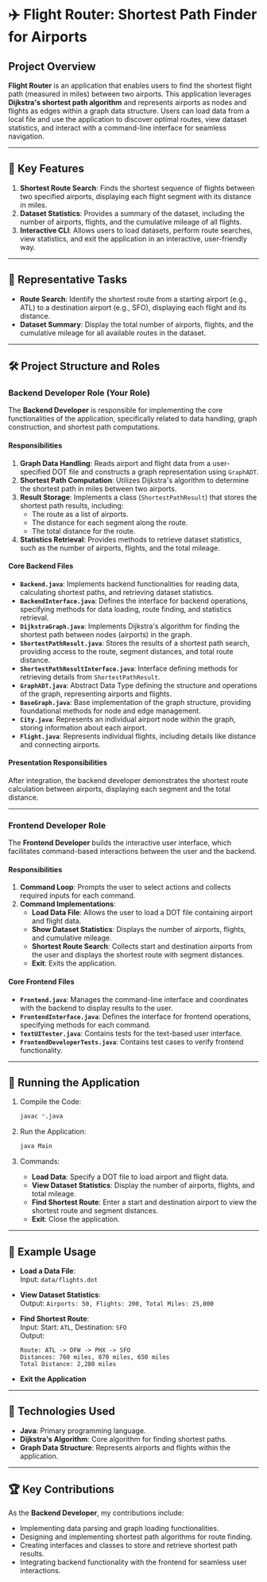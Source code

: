 # ✈️ Flight Router: Shortest Path Finder for Airports

## Project Overview

**Flight Router** is an application that enables users to find the shortest flight path (measured in miles) between two airports. This application leverages **Dijkstra's shortest path algorithm** and represents airports as nodes and flights as edges within a graph data structure. Users can load data from a local file and use the application to discover optimal routes, view dataset statistics, and interact with a command-line interface for seamless navigation.

---

## 📑 Key Features

1. **Shortest Route Search**: Finds the shortest sequence of flights between two specified airports, displaying each flight segment with its distance in miles.
2. **Dataset Statistics**: Provides a summary of the dataset, including the number of airports, flights, and the cumulative mileage of all flights.
3. **Interactive CLI**: Allows users to load datasets, perform route searches, view statistics, and exit the application in an interactive, user-friendly way.

---

## 🎯 Representative Tasks

- **Route Search**: Identify the shortest route from a starting airport (e.g., ATL) to a destination airport (e.g., SFO), displaying each flight and its distance.
- **Dataset Summary**: Display the total number of airports, flights, and the cumulative mileage for all available routes in the dataset.

---

## 🛠 Project Structure and Roles

### Backend Developer Role (Your Role)

The **Backend Developer** is responsible for implementing the core functionalities of the application, specifically related to data handling, graph construction, and shortest path computations. 

#### Responsibilities

1. **Graph Data Handling**: Reads airport and flight data from a user-specified DOT file and constructs a graph representation using `GraphADT`.
2. **Shortest Path Computation**: Utilizes Dijkstra's algorithm to determine the shortest path in miles between two airports.
3. **Result Storage**: Implements a class (`ShortestPathResult`) that stores the shortest path results, including:
   - The route as a list of airports.
   - The distance for each segment along the route.
   - The total distance for the route.
4. **Statistics Retrieval**: Provides methods to retrieve dataset statistics, such as the number of airports, flights, and the total mileage.

#### Core Backend Files

- **`Backend.java`**: Implements backend functionalities for reading data, calculating shortest paths, and retrieving dataset statistics.
- **`BackendInterface.java`**: Defines the interface for backend operations, specifying methods for data loading, route finding, and statistics retrieval.
- **`DijkstraGraph.java`**: Implements Dijkstra's algorithm for finding the shortest path between nodes (airports) in the graph.
- **`ShortestPathResult.java`**: Stores the results of a shortest path search, providing access to the route, segment distances, and total route distance.
- **`ShortestPathResultInterface.java`**: Interface defining methods for retrieving details from `ShortestPathResult`.
- **`GraphADT.java`**: Abstract Data Type defining the structure and operations of the graph, representing airports and flights.
- **`BaseGraph.java`**: Base implementation of the graph structure, providing foundational methods for node and edge management.
- **`City.java`**: Represents an individual airport node within the graph, storing information about each airport.
- **`Flight.java`**: Represents individual flights, including details like distance and connecting airports.

#### Presentation Responsibilities

After integration, the backend developer demonstrates the shortest route calculation between airports, displaying each segment and the total distance.

---

### Frontend Developer Role

The **Frontend Developer** builds the interactive user interface, which facilitates command-based interactions between the user and the backend.

#### Responsibilities

1. **Command Loop**: Prompts the user to select actions and collects required inputs for each command.
2. **Command Implementations**:
   - **Load Data File**: Allows the user to load a DOT file containing airport and flight data.
   - **Show Dataset Statistics**: Displays the number of airports, flights, and cumulative mileage.
   - **Shortest Route Search**: Collects start and destination airports from the user and displays the shortest route with segment distances.
   - **Exit**: Exits the application.

#### Core Frontend Files

- **`Frontend.java`**: Manages the command-line interface and coordinates with the backend to display results to the user.
- **`FrontendInterface.java`**: Defines the interface for frontend operations, specifying methods for each command.
- **`TextUITester.java`**: Contains tests for the text-based user interface.
- **`FrontendDeveloperTests.java`**: Contains test cases to verify frontend functionality.

---

## 🚀 Running the Application

1. Compile the Code:

   ```bash
   javac *.java
   
2. Run the Application:

   ```bash
   java Main
   
3. Commands:
   - **Load Data**: Specify a DOT file to load airport and flight data.
   - **View Dataset Statistics**: Display the number of airports, flights, and total mileage.
   - **Find Shortest Route**: Enter a start and destination airport to view the shortest route and segment distances.
   - **Exit**: Close the application.

---

## 📝 Example Usage

- **Load a Data File**:  
  Input: `data/flights.dot`

- **View Dataset Statistics**:  
  Output: `Airports: 50, Flights: 200, Total Miles: 25,000`

- **Find Shortest Route**:  
  Input: Start: `ATL`, Destination: `SFO`  
  Output:
  ```plaintext
  Route: ATL -> DFW -> PHX -> SFO
  Distances: 760 miles, 870 miles, 650 miles
  Total Distance: 2,280 miles
- **Exit the Application**

---

## 🔧 Technologies Used

- **Java**: Primary programming language.
- **Dijkstra's Algorithm**: Core algorithm for finding shortest paths.
- **Graph Data Structure**: Represents airports and flights within the application.

---

## 🏆 Key Contributions

As the **Backend Developer**, my contributions include:

- Implementing data parsing and graph loading functionalities.
- Designing and implementing shortest path algorithms for route finding.
- Creating interfaces and classes to store and retrieve shortest path results.
- Integrating backend functionality with the frontend for seamless user interactions.

